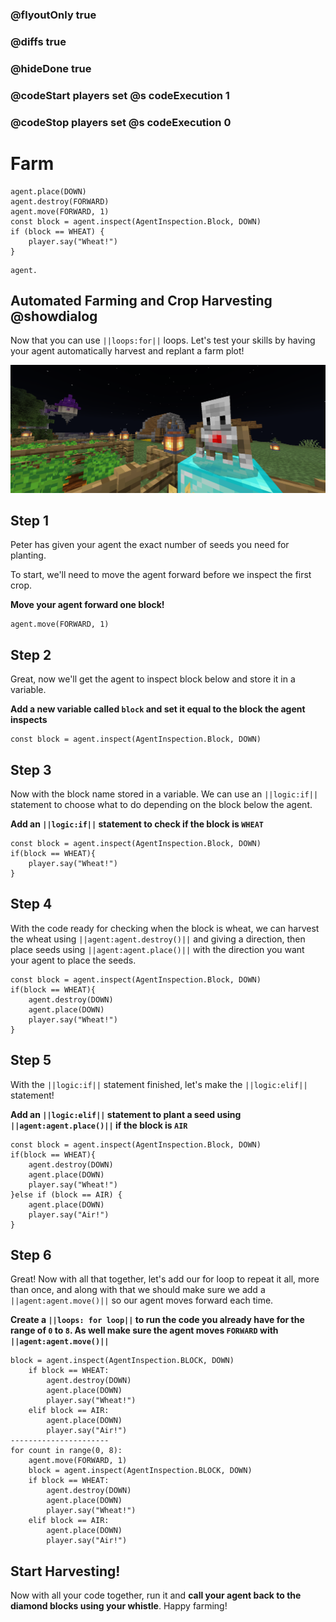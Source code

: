 ### @flyoutOnly true
### @diffs true
### @hideDone true
### @codeStart players set @s codeExecution 1
### @codeStop players set @s codeExecution 0

# Farm

```ghost
agent.place(DOWN)
agent.destroy(FORWARD)
agent.move(FORWARD, 1)
const block = agent.inspect(AgentInspection.Block, DOWN)
if (block == WHEAT) {
    player.say("Wheat!")
}
```

```template
agent.
```

## Automated Farming and Crop Harvesting @showdialog

Now that you can use ``||loops:for||`` loops. Let's test your skills by having your agent automatically harvest and replant a farm plot!

![Cover image](https://raw.githubusercontent.com/CausewayDigital/Minecraft-EE-MakeCode/refs/heads/master/tutorials/python-islands/island-3/farm/cover.png)

## Step 1

Peter has given your agent the exact number of seeds you need for planting.

To start, we'll need to move the agent forward before we inspect the first crop.

**Move your agent forward one block!**

```spy
agent.move(FORWARD, 1)
```

## Step 2

Great, now we'll get the agent to inspect block below and store it in a variable.

**Add a new variable called `block` and set it equal to the block the agent inspects**

```spy
const block = agent.inspect(AgentInspection.Block, DOWN)
```

## Step 3

Now with the block name stored in a variable. We can use an ``||logic:if||`` statement to choose what to do depending on the block below the agent.

**Add an ``||logic:if||`` statement to check if the block is `WHEAT`**

```spy
const block = agent.inspect(AgentInspection.Block, DOWN)
if(block == WHEAT){
    player.say("Wheat!")
}
```

## Step 4

With the code ready for checking when the block is wheat, we can harvest the wheat using ``||agent:agent.destroy()||`` and giving a direction, then place seeds using ``||agent:agent.place()||`` with the direction you want your agent to place the seeds.

```spy
const block = agent.inspect(AgentInspection.Block, DOWN)
if(block == WHEAT){
    agent.destroy(DOWN)
    agent.place(DOWN)
    player.say("Wheat!")
}
```

## Step 5

With the ``||logic:if||`` statement finished, let's make the ``||logic:elif||`` statement!

**Add an ``||logic:elif||`` statement to plant a seed using ``||agent:agent.place()||`` if the block is `AIR`**

```spy
const block = agent.inspect(AgentInspection.Block, DOWN)
if(block == WHEAT){
    agent.destroy(DOWN)
    agent.place(DOWN)
    player.say("Wheat!")
}else if (block == AIR) {
    agent.place(DOWN)
    player.say("Air!")
}
```

## Step 6

Great! Now with all that together, let's add our for loop to repeat it all, more than once, and along with that we should make sure we add a ``||agent:agent.move()||`` so our agent moves forward each time.

**Create a ``||loops: for loop||`` to run the code you already have for the range of `0` to `8`. As well make sure the agent moves `FORWARD` with ``||agent:agent.move()||``**

```diffpython
block = agent.inspect(AgentInspection.BLOCK, DOWN)
    if block == WHEAT:
        agent.destroy(DOWN)
        agent.place(DOWN)
        player.say("Wheat!")
    elif block == AIR:
        agent.place(DOWN)
        player.say("Air!")
----------------------
for count in range(0, 8):
    agent.move(FORWARD, 1)
    block = agent.inspect(AgentInspection.BLOCK, DOWN)
    if block == WHEAT:
        agent.destroy(DOWN)
        agent.place(DOWN)
        player.say("Wheat!")
    elif block == AIR:
        agent.place(DOWN)
        player.say("Air!")
```

## Start Harvesting!

Now with all your code together, run it and **call your agent back to the diamond blocks using your whistle**. Happy farming!
